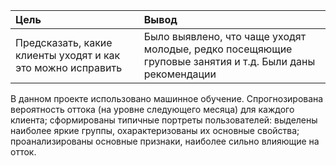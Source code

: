 |        Цель         |      Вывод         |
| :------------------ | :------------------|
|Предсказать, какие клиенты уходят и как это можно исправить|Было выявлено, что чаще уходят молодые, редко посещяющие груповые занятия и т.д. Были даны рекомендации|

В данном проекте использовано машинное обучение. Спрогнозирована вероятность оттока (на уровне следующего месяца) для каждого клиента; сформированы типичные
портреты пользователей: выделены наиболее яркие группы, охарактеризованы их основные свойства; проанализированы основные признаки, наиболее сильно влияющие на отток.
